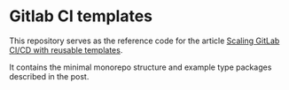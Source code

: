 # Gitlab CI templates

This repository serves as the reference code for the article [Scaling GitLab CI/CD with reusable templates](https://dev.to/yoriiis/scaling-gitlab-cicd-with-reusable-templates-5ho0).

It contains the minimal monorepo structure and example type packages described in the post.
